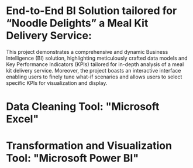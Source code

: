 # End-to-End BI Solution tailored for “Noodle Delights” a Meal Kit Delivery Service:

This project demonstrates a comprehensive and dynamic Business Intelligence (BI) solution, highlighting meticulously crafted data models and Key Performance Indicators (KPIs) tailored for in-depth analysis of a meal kit delivery service. Moreover, the project boasts an interactive interface enabling users to finely tune what-if scenarios and allows users to select specific KPIs for visualization and display.

# Data Cleaning Tool: "Microsoft Excel"

# Transformation and Visualization Tool: "Microsoft Power BI"
